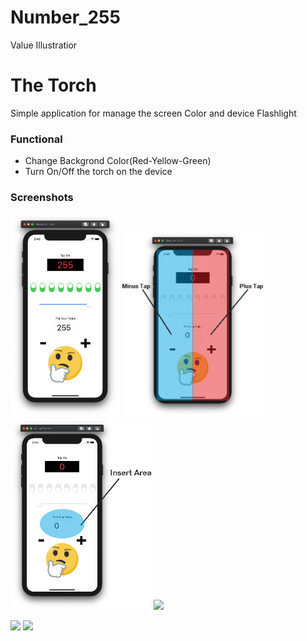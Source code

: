 # Number_255
Value Illustratior

# The Torch

Simple application for manage the screen Color and device Flashlight

### Functional 

- Change Backgrond Color(Red-Yellow-Green)
- Turn On/Off the torch on the device

### Screenshots

<img src="https://github.com/MrCosney/Swift0.5.Number_255/blob/main/Screenshots/ScreenShot0.png" width="175"> <img src="https://github.com/MrCosney/Swift0.5.Number_255/blob/main/Screenshots/ScreenShot1.jpg" width="225"> <img src="https://github.com/MrCosney/Swift0.5.Number_255/blob/main/Screenshots/ScreenShot2.jpg" width="225"> <img src="hhttps://github.com/MrCosney/Swift0.5.Number_255/blob/main/Screenshots/ScreenShot3.jpg" width="175">

<img src="hhttps://github.com/MrCosney/Swift0.5.Number_255/blob/main/Screenshots/ScreenShot4.jpg" width="175"> 
<img src="hhttps://github.com/MrCosney/Swift0.5.Number_255/blob/main/Screenshots/ScreenShot5.jpg" width="175">
